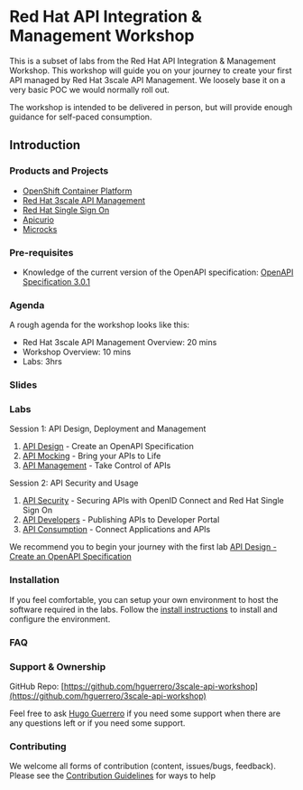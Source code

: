 # Red Hat API Integration &amp; Management Workshop

This is a subset of labs from the Red Hat API Integration &amp; Management Workshop. This workshop will guide you on your journey to create your first API managed by Red Hat 3scale API Management. We loosely base it on a very basic POC we would normally roll out.

The workshop is intended to be delivered in person, but will provide enough guidance for self-paced consumption.

## Introduction

### Products and Projects

* [OpenShift Container Platform](https://www.redhat.com/en/technologies/cloud-computing/openshift)
* [Red Hat 3scale API Management](https://www.redhat.com/en/technologies/jboss-middleware/3scale)
* [Red Hat Single Sign On](https://access.redhat.com/products/red-hat-single-sign-on)
* [Apicurio](https://www.apicur.io/)
* [Microcks](http://microcks.github.io/)

### Pre-requisites

* Knowledge of the current version of the OpenAPI specification: [OpenAPI Specification 3.0.1](https://github.com/OAI/OpenAPI-Specification/blob/master/versions/3.0.1.md)

### Agenda

A rough agenda for the workshop looks like this:

* Red Hat 3scale API Management Overview: 20 mins
* Workshop Overview: 10 mins
* Labs: 3hrs

### Slides

### Labs

Session 1: API Design, Deployment and Management

1. [API Design](docs/labs/lab01/lab01.md) - Create an OpenAPI Specification
1. [API Mocking](docs/labs/lab02/lab02.md) - Bring your APIs to Life
1. [API Management](docs/labs/lab03/lab03.md) - Take Control of APIs

Session 2: API Security and Usage

1. [API Security](docs/labs/lab04/lab04.md) - Securing APIs with OpenID Connect and Red Hat Single Sign On
1. [API Developers](docs/labs/lab05/lab05.md) - Publishing APIs to Developer Portal
1. [API Consumption](docs/labs/lab06/lab06.md) - Connect Applications and APIs

We recommend you to begin your journey with the first lab [API Design - Create an OpenAPI Specification](docs/labs/lab01.md)

### Installation

If you feel comfortable, you can setup your own environment to host the software required in the labs. Follow the [install instructions](docs/install.md) to install and configure the environment.

### FAQ

### Support & Ownership

GitHub Repo: [https://github.com/hguerrero/3scale-api-workshop](https://github.com/hguerrero/3scale-api-workshop)

Feel free to ask [Hugo Guerrero](mailto:hguerrero@redhat.com) if you need some support when there are any questions left or if you need some support.

### Contributing

We welcome all forms of contribution (content, issues/bugs, feedback). Please see the [Contribution Guidelines](docs/contributing.md) for ways to help
